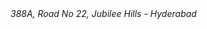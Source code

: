 <!DOCTYPE html>
<html>
<head>
<title>Address Example</title>
</head>
<body>
<address>388A, Road No 22, Jubilee Hills -
Hyderabad</address>
</body>
</html>
